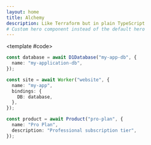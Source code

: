 ```yaml
---
layout: home
title: Alchemy
description: Like Terraform but in plain TypeScript
# Custom hero component instead of the default hero
---
```


<CodeSnippetHero 
  name="Alchemy 🪄" 
  text="Wrangle the Cloud with simple TypeScript scripts" 
  tagline="Built-in support for Cloudflare, AWS, Stripe and more — or generate your own in minutes with AI"
  :actions="[
    { theme: 'brand', text: 'Get Started', link: '/docs/getting-started' },
    { theme: 'alt', text: 'Star on GitHub ⭐️', link: 'https://github.com/sam-goodwin/alchemy' }
  ]">
<template #code>

```typescript
const database = await D1Database("my-app-db", {
  name: "my-application-db",
});

const site = await Worker("website", {
  name: "my-app",
  bindings: {
    DB: database,
  },
});

const product = await Product("pro-plan", {
  name: "Pro Plan",
  description: "Professional subscription tier",
});
```

</template>
</CodeSnippetHero>
